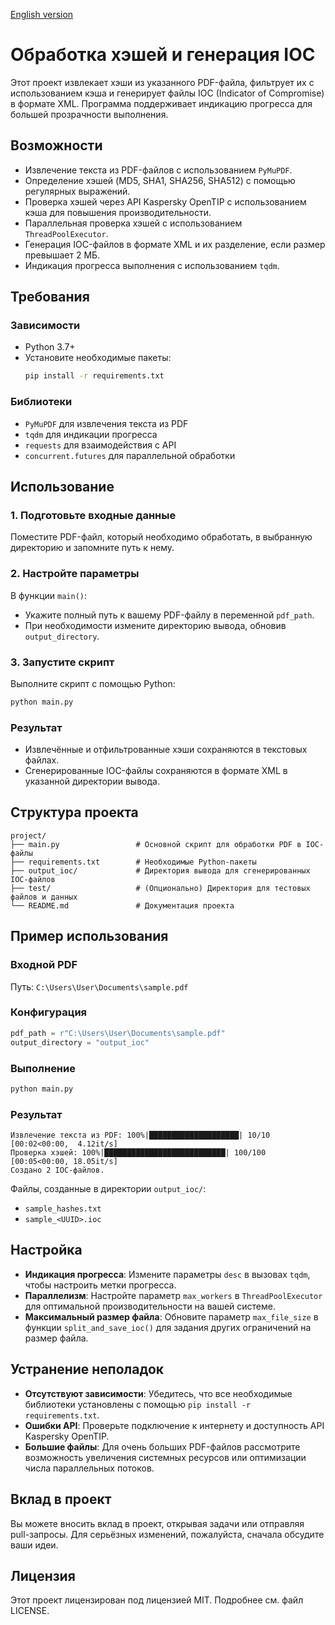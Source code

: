 [English version](README_en.md)

# Обработка хэшей и генерация IOC

Этот проект извлекает хэши из указанного PDF-файла, фильтрует их с использованием кэша и генерирует файлы IOC (Indicator of Compromise) в формате XML. Программа поддерживает индикацию прогресса для большей прозрачности выполнения.

## Возможности
- Извлечение текста из PDF-файлов с использованием `PyMuPDF`.
- Определение хэшей (MD5, SHA1, SHA256, SHA512) с помощью регулярных выражений.
- Проверка хэшей через API Kaspersky OpenTIP с использованием кэша для повышения производительности.
- Параллельная проверка хэшей с использованием `ThreadPoolExecutor`.
- Генерация IOC-файлов в формате XML и их разделение, если размер превышает 2 МБ.
- Индикация прогресса выполнения с использованием `tqdm`.

## Требования
### Зависимости
- Python 3.7+
- Установите необходимые пакеты:
  ```bash
  pip install -r requirements.txt
  ```

### Библиотеки
- `PyMuPDF` для извлечения текста из PDF
- `tqdm` для индикации прогресса
- `requests` для взаимодействия с API
- `concurrent.futures` для параллельной обработки

## Использование
### 1. Подготовьте входные данные
Поместите PDF-файл, который необходимо обработать, в выбранную директорию и запомните путь к нему.

### 2. Настройте параметры
В функции `main()`:
- Укажите полный путь к вашему PDF-файлу в переменной `pdf_path`.
- При необходимости измените директорию вывода, обновив `output_directory`.

### 3. Запустите скрипт
Выполните скрипт с помощью Python:
```bash
python main.py
```

### Результат
- Извлечённые и отфильтрованные хэши сохраняются в текстовых файлах.
- Сгенерированные IOC-файлы сохраняются в формате XML в указанной директории вывода.

## Структура проекта
```plaintext
project/
├── main.py                 # Основной скрипт для обработки PDF в IOC-файлы
├── requirements.txt        # Необходимые Python-пакеты
├── output_ioc/             # Директория вывода для сгенерированных IOC-файлов
├── test/                   # (Опционально) Директория для тестовых файлов и данных
└── README.md               # Документация проекта
```

## Пример использования
### Входной PDF
Путь: `C:\Users\User\Documents\sample.pdf`

### Конфигурация
```python
pdf_path = r"C:\Users\User\Documents\sample.pdf"
output_directory = "output_ioc"
```

### Выполнение
```bash
python main.py
```

### Результат
```
Извлечение текста из PDF: 100%|████████████████████| 10/10 [00:02<00:00,  4.12it/s]
Проверка хэшей: 100%|███████████████████████████| 100/100 [00:05<00:00, 18.05it/s]
Создано 2 IOC-файлов.
```
Файлы, созданные в директории `output_ioc/`:
- `sample_hashes.txt`
- `sample_<UUID>.ioc`

## Настройка
- **Индикация прогресса**: Измените параметры `desc` в вызовах `tqdm`, чтобы настроить метки прогресса.
- **Параллелизм**: Настройте параметр `max_workers` в `ThreadPoolExecutor` для оптимальной производительности на вашей системе.
- **Максимальный размер файла**: Обновите параметр `max_file_size` в функции `split_and_save_ioc()` для задания других ограничений на размер файла.

## Устранение неполадок
- **Отсутствуют зависимости**: Убедитесь, что все необходимые библиотеки установлены с помощью `pip install -r requirements.txt`.
- **Ошибки API**: Проверьте подключение к интернету и доступность API Kaspersky OpenTIP.
- **Большие файлы**: Для очень больших PDF-файлов рассмотрите возможность увеличения системных ресурсов или оптимизации числа параллельных потоков.

## Вклад в проект
Вы можете вносить вклад в проект, открывая задачи или отправляя pull-запросы. Для серьёзных изменений, пожалуйста, сначала обсудите ваши идеи.

## Лицензия
Этот проект лицензирован под лицензией MIT. Подробнее см. файл LICENSE.

